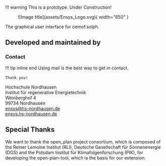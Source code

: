 !!! warning
    This is a prototype. Under Construction!

<figure markdown>
  ![Image title](assets/Ensys_Logo.svg){ width="650" }
</figure>

The graphical user interface for oemof.solph.


## Developed and maintained by 

### Contact

!!! tip inline end
    Using mail is the best way to get in contact.

    Thank you!

Hochschule Nordhausen  
Institut für regenerative Energietechnik  
Weinberghof 4  
99734 Nordhausen  
[ensys@hs-nordhausen.de](mailto:ensys@hs-nordhausen.de)  
[ensys.hs-nordhausen.de](https://ensys.hs-nordhausen.de)



## Special Thanks
We want to thank the open_plan project consortium, which is composed of the Reiner Lemoine Institut (RLI), Deutsche Gesellschaft für Sonnenenergie (DGS) and the Potsdam Institut für Klimafolgenforschung (PIK), for developing the open-plan-tool, which is the basis for our extension.